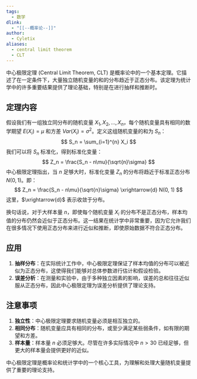 ```yaml
---
tags:
  - 数学
dlink:
  - "[[--概率论--]]"
author:
  - Cyletix
aliases:
  - central limit theorem
  - CLT
---
```

中心极限定理 (Central Limit Theorem, CLT) 是概率论中的一个基本定理。它描述了在一定条件下，大量独立随机变量的和的分布趋近于正态分布。该定理为统计学中的许多重要结果提供了理论基础，特别是在进行抽样和推断时。

## 定理内容

假设我们有一组独立同分布的随机变量 $X_1, X_2, \ldots, X_n$，每个随机变量具有相同的数学期望 $E(X_i) = \mu$ 和方差 $Var(X_i) = \sigma^2$。定义这组随机变量的和为 $S_n$：
$$
S_n = \sum_{i=1}^{n} X_i
$$
我们可以将 $S_n$ 标准化，得到标准化变量：
$$
Z_n = \frac{S_n - n\mu}{\sqrt{n}\sigma}
$$
中心极限定理指出，当 $n$ 足够大时，标准化变量 $Z_n$ 的分布将趋近于标准正态分布 $N(0, 1)$。即：
$$
Z_n = \frac{S_n - n\mu}{\sqrt{n}\sigma} \xrightarrow{d} N(0, 1)
$$
这里，$\xrightarrow{d}$ 表示收敛于分布。

换句话说，对于大样本量 $n$，即使每个随机变量 $X_i$ 的分布不是正态分布，样本均值的分布仍然会近似于正态分布。这一结果在统计学中非常重要，因为它允许我们在很多情况下使用正态分布来进行近似和推断，即使原始数据不符合正态分布。

## 应用

1. **抽样分布**：在实际统计工作中，中心极限定理保证了样本均值的分布可以被近似为正态分布，这使得我们能够对总体参数进行估计和假设检验。
2. **误差分析**：在测量和实验中，由于多种独立因素的影响，误差的总和往往近似服从正态分布，因此中心极限定理为误差分析提供了理论支持。

## 注意事项

1. **独立性**：中心极限定理要求随机变量必须是相互独立的。
2. **相同分布**：随机变量应具有相同的分布，或至少满足某些弱条件，如有限的期望和方差。
3. **样本量**：样本量 $n$ 必须足够大。尽管在许多实际情况中 $n > 30$ 已经足够，但更大的样本量会提供更好的近似。

中心极限定理是概率论和统计学中的一个核心工具，为理解和处理大量随机变量提供了重要的理论支持。
